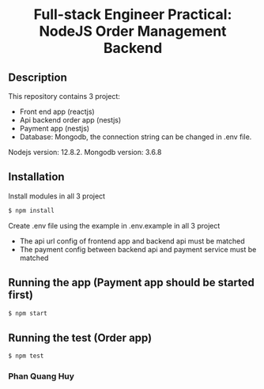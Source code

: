 # <p align="center">Full-stack Engineer Practical: NodeJS Order Management Backend</p>

## Description

This repository contains 3 project:
- Front end app (reactjs)
- Api backend order app (nestjs)
- Payment app (nestjs)
- Database: Mongodb, the connection string can be changed in .env file.

Nodejs version: 12.8.2.
Mongodb version: 3.6.8

## Installation
 Install modules in all 3 project
```bash
$ npm install
```
 Create .env file using the example in .env.example in all 3 project
  - The api url config of frontend app and backend api must be matched
  - The payment config between backend api and payment service must be matched

## Running the app (Payment app should be started first)

```bash
$ npm start 
```

## Running the test (Order app)

```bash
$ npm test  
```

### Phan Quang Huy
